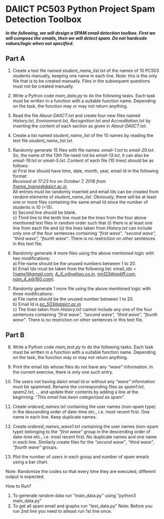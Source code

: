 # DAIICT PC503 Python Project Spam Detection Toolbox

***In the following, we will design a SPAM email detection toolbox. First we will compose the
emails, then we will detect spam. Do not hardcode values/logic when not specified.***<br>

## Part A
1. Create a text file named *student_name_list.txt* of the names of 10 PC503 students manually, keeping one name in each line. Note: this is the only file that is to be created manually. Files in the subsequent questions must not be created manually.<br>

2. Write a Python code *main_data.py* to do the following tasks. Each task must be written in a
function with a suitable function name. Depending on the task, the function may or may not return anything.<br>

3. Read the file *About-DAIICT.txt* and create four new files named *History.txt, Environment.txt, Recognition.txt and Accreditation.txt* by inserting the content of each section as given in *About-DAIICT.txt*.<br>

4. Create a list named *student_name_list* of the 10 names by reading the text file *student_name_list.txt*.<br>

5. Randomly generate 15 files with file names: *email-1.txt* to *email-20.txt*. So, the name of the
13th file need not be *email-13.txt*, it can also be *email-19.txt* or *email-5.txt*. Content of each file (10 lines) should be as follows:<br>
a) First line should have time, date, month, year, email Id in the following format:<br>
*Received at 17:23 hrs on October 7, 2018 from fname_lname@daiict.ac.in*<br>
All entries must be randomly inserted and email Ids can be created from random elements of
*student_name_list*. Obviously, there will be at least one or more files containing the same email Id since the number of students is 10 (<15).<br>
b) Second line should be blank.<br>
c) Third line to the tenth line must be the lines from the four above mentioned text files
in random order such that (i) there is at least one line from each file and (ii) the lines
taken from *History.txt* can include only one of the four sentences containing *“first
wave”, “second wave”, “third wave”, “fourth wave”*. There is no restriction on other
sentences in this text file.<br>

6. Randomly generate 4 more files using the above mentioned logic with two modifications:<br>
a) File name should be the unused numbers between 1 to 20.<br>
b) Email Ids must be taken from the following list: email_ids =[*name1@gmail.com*,
*A_X_y@yahoo.co.in*, *nm123@rediff.com*, *nam_4_e@160.com*].<br>

7. Randomly generate 1 more file using the above mentioned logic with three modifications:<br>
a) File name should be the unused number between 1 to 20.<br>
b) Email Id is *pc_503@daiict.ac.in*<br>
c) The lines taken from *History.txt* cannot include any one of the four sentences
containing *“first wave”, “second wave”, “third wave”, “fourth wave”*. There is no restriction on other sentences in this text file.<br>

## Part B

8. Write a Python code *main_test.py* to do the following tasks. Each task must be written in a
function with a suitable function name. Depending on the task, the function may or may not
return anything.<br>

9. Print the email Ids whose files do not have any *“wave”* information. In the current exercise, there is only one such entry.<br>

10. The users not having daiict email Id or without any *“wave”* information must be spammed.
Rename the corresponding files as *spam1.txt*, *spam2.txt*, … and update their contents by
adding a line at the beginning: *“This email has been categorized as spam”*.<br>

11. Create *ordered_names.txt* containing the user names (non-spam type) in the descending
order of date-time etc., i.e. most recent first. One name in each line. Keep duplicate names.<br>

12. Create *ordered_names_wave1.txt* containing the user names (non-spam type) belonging to
the *“first wave”* group in the descending order of date-time etc., i.e. most recent first. No
duplicate names and one name in each line. Similarly create files for the *“second wave”*,
*“third wave”*, *“fourth wave”* groups.<br>

13. Plot the number of users in each group and number of spam emails using a bar chart.<br>

Note: Randomize the codes so that every time they are executed, different output is expected.

How to Run?
1) To generate random data run "main_data.py" using "python3 main_data.py"
2) To get all spam email and graphs run "test_data.py"
Note: Before you run 2nd line you need to atleast run 1st line once.
